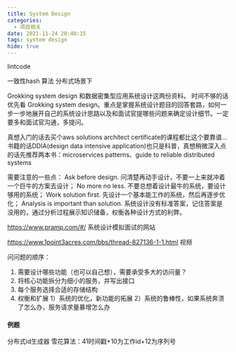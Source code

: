 ```yaml
---
title: System Design
categories:
  - 项目相关
date: 2021-11-24 20:40:15
tags: system design
hide: true
---
```


lintcode

一致性hash 算法
分布式场景下

Grokking system design 和数据密集型应用系统设计这两份资料。
时间不够的话优先看 Grokking system design。重点是掌握系统设计题目的回答套路，如何一步一步地展开自己的系统设计思路以及和面试官提哪些问题来确定设计细节。一定要多和面试官沟通，多提问。

真想入门的话去买个aws solutions architect certificate的课程都比这个要靠谱...书籍的话DDIA(design data intensive application)也只是科普，真想稍微深入点的话先推荐两本书：microservices patterns、guide to reliable distributed systems

需要注意的一些点：
  Ask before design. 问清楚再动手设计，不要一上来就冲着一个巨牛的方案去设计；
  No more no less. 不要总想着设计最牛的系统，要设计够用的系统；
  Work solution first. 先设计一个基本能工作的系统，然后再逐步优化；
  Analysis is important than solution. 系统设计没有标准答案，记住答案是没用的，通过分析过程展示知识储备，权衡各种设计方式的利弊。

https://www.pramp.com/#/ 系统设计模拟面试的网站

https://www.1point3acres.com/bbs/thread-827136-1-1.html 视频

问问题的顺序：
1. 需要设计哪些功能（也可以自己想），需要承受多大的访问量？
2. 将核心功能拆分为细小的服务，并写出接口
3. 每个服务选择合适的存储结构
4. 权衡和扩展
  1）系统的优化，新功能的拓展
  2）系统的鲁棒性，如果系统奔溃了怎么办，服务请求量暴增怎么办

#### 例题
  分布式id生成器
  雪花算法：41时间戳+10为工作id+12为序列号